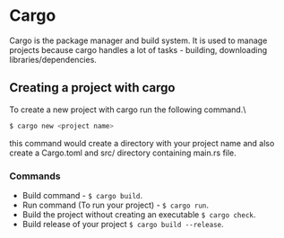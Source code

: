 # Cargo

Cargo is the package manager and build system. It is used to manage projects because cargo handles a lot of tasks - building, downloading libraries/dependencies.

## Creating a project with cargo

To create a new project with cargo run the following command.\

```bash
$ cargo new <project name>
```

this command would create a directory with your project name and also create a Cargo.toml and src/ directory containing main.rs file.

### Commands

- Build command - `$ cargo build`.
- Run command (To run your project) - `$ cargo run`.
- Build the project without creating an executable `$ cargo check`.
- Build release of your project `$ cargo build --release`.
